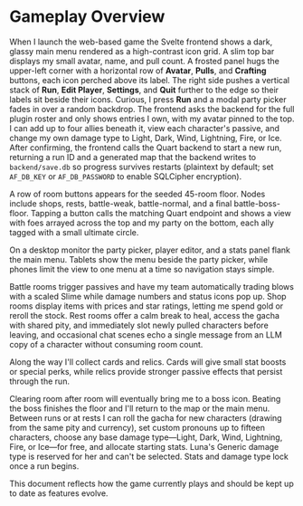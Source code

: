 # Gameplay Overview

When I launch the web-based game the Svelte frontend shows a dark, glassy main menu rendered as a high-contrast icon grid. A slim top bar displays my small avatar, name, and pull count. A frosted panel hugs the upper-left corner with a horizontal row of **Avatar**, **Pulls**, and **Crafting** buttons, each icon perched above its label. The right side pushes a vertical stack of **Run**, **Edit Player**, **Settings**, and **Quit** further to the edge so their labels sit beside their icons. Curious, I press **Run** and a modal party picker fades in over a random backdrop. The frontend asks the backend for the full plugin roster and only shows entries I own, with my avatar pinned to the top. I can add up to four allies beneath it, view each character's passive, and change my own damage type to Light, Dark, Wind, Lightning, Fire, or Ice. After confirming, the frontend calls the Quart backend to start a new run, returning a run ID and a generated map that the backend writes to `backend/save.db` so progress survives restarts (plaintext by default; set `AF_DB_KEY` or `AF_DB_PASSWORD` to enable SQLCipher encryption).

A row of room buttons appears for the seeded 45-room floor. Nodes include shops, rests, battle-weak, battle-normal, and a final battle-boss-floor. Tapping a button calls the matching Quart endpoint and shows a view with foes arrayed across the top and my party on the bottom, each ally tagged with a small ultimate circle.

On a desktop monitor the party picker, player editor, and a stats panel flank the main menu. Tablets show the menu beside the party picker, while phones limit the view to one menu at a time so navigation stays simple.

Battle rooms trigger passives and have my team automatically trading blows with a scaled Slime while damage numbers and status icons pop up. Shop rooms display items with prices and star ratings, letting me spend gold or reroll the stock. Rest rooms offer a calm break to heal, access the gacha with shared pity, and immediately slot newly pulled characters before leaving, and occasional chat scenes echo a single message from an LLM copy of a character without consuming room count.

Along the way I'll collect cards and relics. Cards will give small stat boosts or special perks, while relics provide stronger passive effects that persist through the run.

Clearing room after room will eventually bring me to a boss icon. Beating the boss finishes the floor and I'll return to the map or the main menu. Between runs or at rests I can roll the gacha for new characters (drawing from the same pity and currency), set custom pronouns up to fifteen characters, choose any base damage type—Light, Dark, Wind, Lightning, Fire, or Ice—for free, and allocate starting stats. Luna's Generic damage type is reserved for her and can't be selected. Stats and damage type lock once a run begins.

This document reflects how the game currently plays and should be kept up to date as features evolve.
